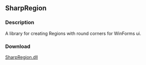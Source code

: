 ## SharpRegion
### Description
A library for creating Regions with round corners for WinForms ui.

### Download
[SharpRegion.dll](https://github.com/Lexz-08/SharpRegion/releases/download/sharpregion/SharpRegion.dll)
